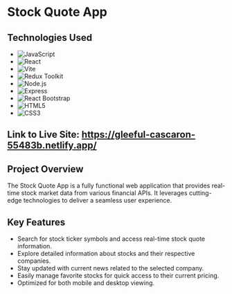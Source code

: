 # Stock Quote App

## Technologies Used
- ![JavaScript](https://img.shields.io/badge/javascript-%23323330.svg?style=for-the-badge&logo=javascript&logoColor=%23F7DF1E)
- ![React](https://img.shields.io/badge/react-%2320232a.svg?style=for-the-badge&logo=react&logoColor=%2361DAFB)
- ![Vite](https://img.shields.io/badge/vite-%23646CFF.svg?style=for-the-badge&logo=vite&logoColor=white)
- ![Redux Toolkit](https://img.shields.io/badge/redux_toolkit-%23323330.svg?style=for-the-badge&logo=redux&logoColor=%2361DAFB)
- ![Node.js](https://img.shields.io/badge/node.js-%23323330.svg?style=for-the-badge&logo=node.js&logoColor=%2361DAFB)
- ![Express](https://img.shields.io/badge/express-%23646CFF.svg?style=for-the-badge&logo=express&logoColor=white)
- ![React Bootstrap](https://img.shields.io/badge/react_bootstrap-%230081CB.svg?style=for-the-badge&logo=react&logoColor=white)
- ![HTML5](https://img.shields.io/badge/html5-%23E34F26.svg?style=for-the-badge&logo=html5&logoColor=white)
- ![CSS3](https://img.shields.io/badge/css3-%231572B6.svg?style=for-the-badge&logo=css3&logoColor=white)

## Link to Live Site: https://gleeful-cascaron-55483b.netlify.app/

## Project Overview

The Stock Quote App is a fully functional web application that provides real-time stock market data from various financial APIs. It leverages cutting-edge technologies to deliver a seamless user experience.

## Key Features

- Search for stock ticker symbols and access real-time stock quote information.
- Explore detailed information about stocks and their respective companies.
- Stay updated with current news related to the selected company.
- Easily manage favorite stocks for quick access to their current pricing.
- Optimized for both mobile and desktop viewing.